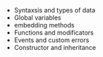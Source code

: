 - Syntaxsis and types of data
- Global variables
- embedding methods
- Functions and modificators
- Events and custom errors
- Constructor and inheritance
